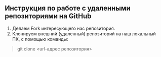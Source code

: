 ## Инструкция по работе с удаленными репозиториями на GitHub

1. Делаем Fork интересующего нас репозитория.
2. Клонируем внешний (удаленный) репозиторий на наш локальный ПК, с помощью команды:
> git clone <url-адрес репозитория>






